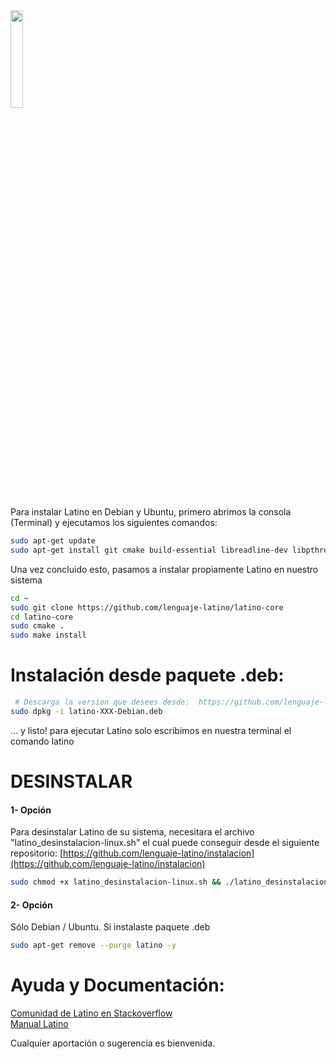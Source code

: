 <img width="20%" src ="../imgs/debian.svg" />

Para instalar Latino en Debian y Ubuntu, primero abrimos la consola (Terminal) y ejecutamos los siguientes comandos:

```bash
sudo apt-get update
sudo apt-get install git cmake build-essential libreadline-dev libpthread-stubs0-dev
```
Una vez concluido esto, pasamos a instalar propiamente Latino en nuestro sistema

```bash
cd ~
sudo git clone https://github.com/lenguaje-latino/latino-core
cd latino-core
sudo cmake .
sudo make install 
```

# Instalación desde paquete .deb:
```bash
 # Descarga la version que desees desde:  https://github.com/lenguaje-latino/latino/releases/latest
sudo dpkg -i latino-XXX-Debian.deb
```

… y listo! para ejecutar Latino solo escribimos en nuestra terminal el comando latino

# DESINSTALAR
#### 1- Opción
Para desinstalar Latino de su sistema, necesitara el archivo "latino_desinstalacion-linux.sh" el cual puede conseguir desde el siguiente repositorio:
[https://github.com/lenguaje-latino/instalacion](https://github.com/lenguaje-latino/instalacion)

```bash
sudo chmod +x latino_desinstalacion-linux.sh && ./latino_desinstalacion-linux.sh
```

#### 2- Opción
 Sólo Debian / Ubuntu. Si instalaste paquete .deb
 ```bash
 sudo apt-get remove --purge latino -y
```

# Ayuda y Documentación:
[Comunidad de Latino en Stackoverflow](https://es.stackoverflow.com/questions/tagged/latino)<br/>
[Manual Latino](http://manual.lenguaje-latino.org/)

Cualquier aportación o sugerencia es bienvenida.
